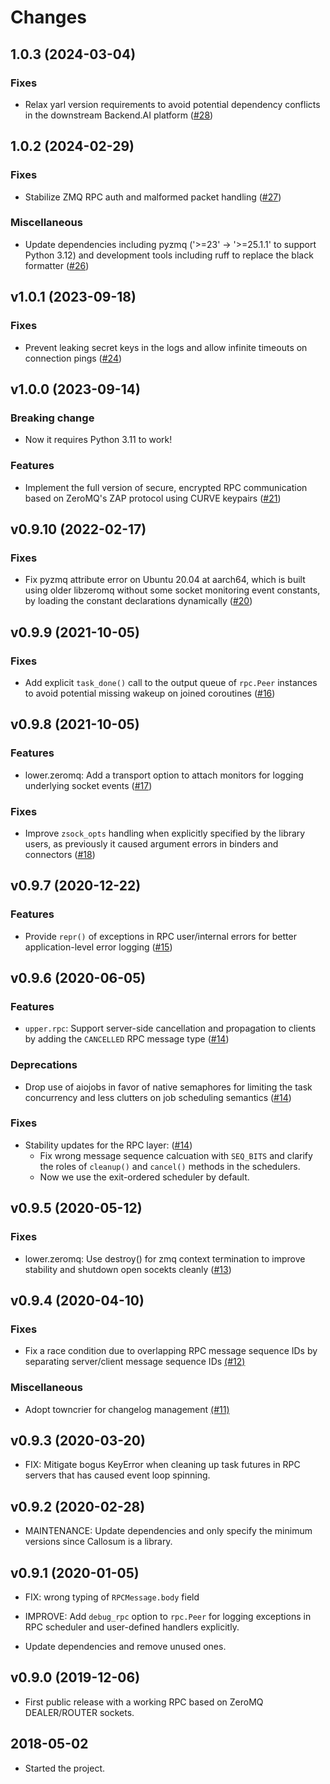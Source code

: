 # Changes

<!--
    You should *NOT* be adding new change log entries to this file, this
    file is managed by towncrier. You *may* edit previous change logs to
    fix problems like typo corrections or such.

    To add a new change log entry, please refer
    https://pip.pypa.io/en/latest/development/contributing/#news-entries

    We named the news folder "changes".

    WARNING: Don't drop the last line!
-->

<!-- towncrier release notes start -->

## 1.0.3 (2024-03-04)

### Fixes
* Relax yarl version requirements to avoid potential dependency conflicts in the downstream Backend.AI platform ([#28](https://github.com/lablup/callosum/issues/28))


## 1.0.2 (2024-02-29)

### Fixes
* Stabilize ZMQ RPC auth and malformed packet handling ([#27](https://github.com/lablup/callosum/issues/27))

### Miscellaneous
* Update dependencies including pyzmq ('&gt;=23' &rarr; '&gt;=25.1.1' to support Python 3.12) and development tools including ruff to replace the black formatter ([#26](https://github.com/lablup/callosum/issues/26))


## v1.0.1 (2023-09-18)

### Fixes
* Prevent leaking secret keys in the logs and allow infinite timeouts on connection pings ([#24](https://github.com/lablup/callosum/issues/24))


## v1.0.0 (2023-09-14)

### Breaking change
* Now it requires Python 3.11 to work!

### Features
* Implement the full version of secure, encrypted RPC communication based on ZeroMQ's ZAP protocol using CURVE keypairs ([#21](https://github.com/lablup/callosum/issues/21))


## v0.9.10 (2022-02-17)

### Fixes
* Fix pyzmq attribute error on Ubuntu 20.04 at aarch64, which is built using older libzeromq without some socket monitoring event constants, by loading the constant declarations dynamically ([#20](https://github.com/lablup/callosum/issues/20))


## v0.9.9 (2021-10-05)

### Fixes
* Add explicit `task_done()` call to the output queue of `rpc.Peer` instances to avoid potential missing wakeup on joined coroutines ([#16](https://github.com/lablup/callosum/issues/16))


## v0.9.8 (2021-10-05)

### Features
* lower.zeromq: Add a transport option to attach monitors for logging underlying socket events ([#17](https://github.com/lablup/callosum/issues/17))

### Fixes
* Improve `zsock_opts` handling when explicitly specified by the library users, as previously it caused argument errors in binders and connectors ([#18](https://github.com/lablup/callosum/issues/18))


## v0.9.7 (2020-12-22)

### Features
* Provide `repr()` of exceptions in RPC user/internal errors for better application-level error logging ([#15](https://github.com/lablup/callosum/issues/15))


## v0.9.6 (2020-06-05)

### Features
* `upper.rpc`: Support server-side cancellation and propagation to clients by adding the `CANCELLED` RPC message type ([#14](https://github.com/lablup/callosum/issues/14))

### Deprecations
* Drop use of aiojobs in favor of native semaphores for limiting the task concurrency and less clutters on job scheduling semantics ([#14](https://github.com/lablup/callosum/issues/14))

### Fixes
* Stability updates for the RPC layer: ([#14](https://github.com/lablup/callosum/issues/14))
  - Fix wrong message sequence calcuation with `SEQ_BITS` and clarify the roles of `cleanup()` and `cancel()` methods in the schedulers.
  - Now we use the exit-ordered scheduler by default.


## v0.9.5 (2020-05-12)

### Fixes
* lower.zeromq: Use destroy() for zmq context termination to improve stability and shutdown open socekts cleanly ([#13](https://github.com/lablup/callosum/issues/13))


## v0.9.4 (2020-04-10)

### Fixes
* Fix a race condition due to overlapping RPC message sequence IDs by separating server/client message sequence IDs [(#12)](https://github.com/lablup/callosum/issues/12)

### Miscellaneous
* Adopt towncrier for changelog management [(#11)](https://github.com/lablup/callosum/issues/11)


## v0.9.3 (2020-03-20)

* FIX: Mitigate bogus KeyError when cleaning up task futures in RPC servers that has caused event
  loop spinning.


## v0.9.2 (2020-02-28)

* MAINTENANCE: Update dependencies and only specify the minimum versions since
  Callosum is a library.


## v0.9.1 (2020-01-05)

* FIX: wrong typing of `RPCMessage.body` field

* IMPROVE: Add `debug_rpc` option to `rpc.Peer` for logging exceptions in RPC
  scheduler and user-defined handlers explicitly.

* Update dependencies and remove unused ones.


## v0.9.0 (2019-12-06)

* First public release with a working RPC based on ZeroMQ DEALER/ROUTER sockets.


## 2018-05-02

* Started the project.
